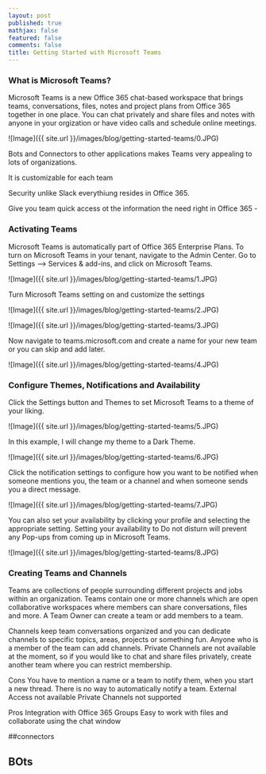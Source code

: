```yaml
---
layout: post
published: true
mathjax: false
featured: false
comments: false
title: Getting Started with Microsoft Teams
---
```

### What is Microsoft Teams?

Microsoft Teams is a new Office 365 chat-based workspace that brings teams, conversations, files, notes and project plans from Office 365 together in one place. You can chat privately and share files and notes with anyone in your orgization or have video calls and schedule online meetings. 

![Image]({{ site.url }}/images/blog/getting-started-teams/0.JPG)

Bots and Connectors to other applications makes Teams very appealing to lots of organizations.

It is customizable for each team

Security unlike Slack everythiung resides in Office 365.

Give you team quick access ot the information the need right in Office 365 - 


### Activating Teams

Microsoft Teams is automatically part of Office 365 Enterprise Plans. To turn on Microsoft Teams in your tenant, navigate to the Admin Center. Go to Settings –> Services & add-ins, and click on Microsoft Teams.

![Image]({{ site.url }}/images/blog/getting-started-teams/1.JPG)
 
Turn Microsoft Teams setting on and customize the settings

![Image]({{ site.url }}/images/blog/getting-started-teams/2.JPG)

![Image]({{ site.url }}/images/blog/getting-started-teams/3.JPG)

Now navigate to teams.microsoft.com and create a name for your new team or you can skip and add later.

![Image]({{ site.url }}/images/blog/getting-started-teams/4.JPG)

### Configure Themes, Notifications and Availability

Click the Settings button and Themes to set Microsoft Teams to a theme of your liking. 

![Image]({{ site.url }}/images/blog/getting-started-teams/5.JPG)

In this example, I will change my theme to a Dark Theme.

![Image]({{ site.url }}/images/blog/getting-started-teams/6.JPG)

Click the notification settings to configure how you want to be notified when someone mentions you, the team or a channel and when someone sends you a direct message.

![Image]({{ site.url }}/images/blog/getting-started-teams/7.JPG)

You can also set your availability by clicking your profile and selecting the appropriate setting. Setting your availability to Do not disturn will prevent any Pop-ups from coming up in Microsoft Teams.

![Image]({{ site.url }}/images/blog/getting-started-teams/8.JPG)

### Creating Teams and Channels

Teams are collections of people surrounding different projects and jobs within an organization. Teams contain one or more channels which are open collaborative workspaces where members can share conversations, files and more. A Team Owner can create a team or add members to a team.

Channels keep team conversations organized and you can dedicate channels to specific topics, areas, projects or something fun. Anyone who is a member of the team can add channels. Private Channels are not available at the moment, so if you would like to chat and share files privately, create another team where you can restrict membership.


Cons
You have to mention a name or a team to notify them, when you start a new thread. There is no way to automatically notify a team.
External Access not available
Private Channels not supported

Pros
Integration with Office 365 Groups
Easy to work with files and collaborate using the chat window

##connectors

## BOts


